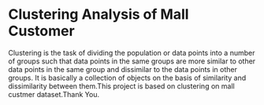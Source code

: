 # Clustering Analysis of Mall Customer
Clustering is the task of dividing the population or data points into a number of groups 
such that data points in the same groups are more similar to other data points in the same 
group and dissimilar to the data points in other groups. It is basically a collection of 
objects on the basis of similarity and dissimilarity between them.This project is based on
clustering on mall custmer dataset.Thank You.
